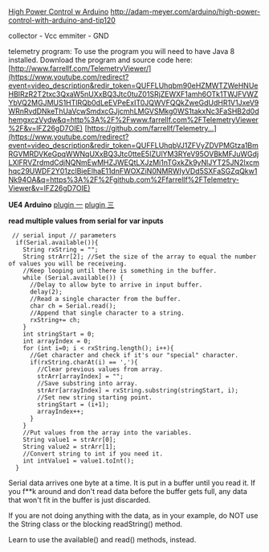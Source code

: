 [High Power Control w Arduino](http://adam-meyer.com/arduino/high-power-control-with-arduino-and-tip120)
http://adam-meyer.com/arduino/high-power-control-with-arduino-and-tip120

collector - Vcc
emmiter - GND


telemetry program:
To use the program you will need to have Java 8 installed. Download the program and source code here: [http://www.farrellf.com/TelemetryViewer/](https://www.youtube.com/redirect?event=video_description&redir_token=QUFFLUhqbm90eHZMWTZWeHNUeHBIRzR2T2txc3QxaW5nUXxBQ3Jtc0tuZ01SRjZEWXF1amh6OTk1TWJFVWZYbVQ2MGJMUS1HTlRQb0dLeEVPeExIT0JQWVFQQkZweGdUdHR1V1JxeV9WRnRvdDNkeThUaVcwSmdxcGJjcmhLMGVSMkg0WS1takxNc3FaSHB2d0dhemgxczVydw&q=http%3A%2F%2Fwww.farrellf.com%2FTelemetryViewer%2F&v=lFZ26gD7OIE) [https://github.com/farrellf/Telemetry...](https://www.youtube.com/redirect?event=video_description&redir_token=QUFFLUhqbVJ1ZFVyZDVPMGtza1BmRGVMRDVKeGpqWWNqUXxBQ3Jtc0tteE5IZUlYM3RYeV95OVBkMFJuWGdjLXlFRVZrdmdCdjNQNmEwMHZJWEQtLXJzMi1nTGxkZk9yNlJYT25JN2lxcmhqc29UWDF2Y01zclBieElhaE11dnFWOXZiN0NMRWIyVDd5SXFaSGZqQkw1Nk94OA&q=https%3A%2F%2Fgithub.com%2Ffarrellf%2FTelemetry-Viewer&v=lFZ26gD7OIE)

**UE4 Arduino**
[plugin 一](https://forums.unrealengine.com/t/free-windows-only-ue4duino-2-arduino-com-port-communication/95217)
[plugin 三](https://forums.unrealengine.com/t/new-free-arduino-serial-communication-plugin-serial-com-v3-fork-from-ue4duino/265486)


**read multiple values from serial for var inputs**
```
 // serial input // parameters
  if(Serial.available()){
    String rxString = "";
    String strArr[2]; //Set the size of the array to equal the number of values you will be receiveing.
    //Keep looping until there is something in the buffer.
    while (Serial.available()) {
      //Delay to allow byte to arrive in input buffer.
      delay(2);
      //Read a single character from the buffer.
      char ch = Serial.read();
      //Append that single character to a string.
      rxString+= ch;
    }
    int stringStart = 0;
    int arrayIndex = 0;
    for (int i=0; i < rxString.length(); i++){
      //Get character and check if it's our "special" character.
      if(rxString.charAt(i) == ','){
        //Clear previous values from array.
        strArr[arrayIndex] = "";
        //Save substring into array.
        strArr[arrayIndex] = rxString.substring(stringStart, i);
        //Set new string starting point.
        stringStart = (i+1);
        arrayIndex++;
      }
    }
    //Put values from the array into the variables.
    String value1 = strArr[0];
    String value2 = strArr[1];
    //Convert string to int if you need it.
    int intValue1 = value1.toInt();
  }
```


Serial data arrives one byte at a time. It is put in a buffer until you read it. If you f**k around and don't read data before the buffer gets full, any data that won't fit in the buffer is just discarded.

If you are not doing anything with the data, as in your example, do NOT use the String class or the blocking readString() method.

Learn to use the available() and read() methods, instead.